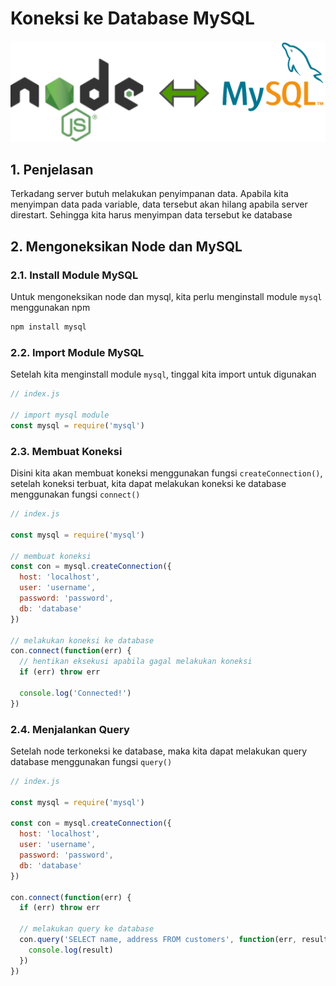 # Koneksi ke Database MySQL

![node-mysql](node-mysql.png)

## 1. Penjelasan

Terkadang server butuh melakukan penyimpanan data. Apabila kita menyimpan data pada variable, data tersebut akan hilang apabila server direstart. Sehingga kita harus menyimpan data tersebut ke database

## 2. Mengoneksikan Node dan MySQL

### 2.1. Install Module MySQL

Untuk mengoneksikan node dan mysql, kita perlu menginstall module `mysql` menggunakan npm

```bash
npm install mysql
```

### 2.2. Import Module MySQL

Setelah kita menginstall module `mysql`, tinggal kita import untuk digunakan

```javascript
// index.js

// import mysql module
const mysql = require('mysql')
```

### 2.3. Membuat Koneksi

Disini kita akan membuat koneksi menggunakan fungsi `createConnection()`, setelah koneksi terbuat, kita dapat melakukan koneksi ke database menggunakan fungsi `connect()`

```javascript
// index.js

const mysql = require('mysql')

// membuat koneksi
const con = mysql.createConnection({
  host: 'localhost',
  user: 'username',
  password: 'password',
  db: 'database'
})

// melakukan koneksi ke database
con.connect(function(err) {
  // hentikan eksekusi apabila gagal melakukan koneksi
  if (err) throw err

  console.log('Connected!')
})
```

### 2.4. Menjalankan Query

Setelah node terkoneksi ke database, maka kita dapat melakukan query database menggunakan fungsi `query()`

```javascript
// index.js

const mysql = require('mysql')

const con = mysql.createConnection({
  host: 'localhost',
  user: 'username',
  password: 'password',
  db: 'database'
})

con.connect(function(err) {
  if (err) throw err

  // melakukan query ke database
  con.query('SELECT name, address FROM customers', function(err, result) {
    console.log(result)
  })
})
```
